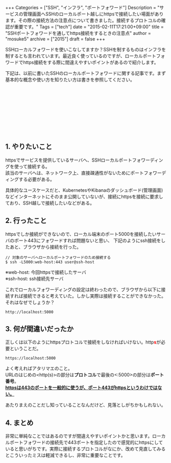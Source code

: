 +++
Categories = ["SSH", "インフラ", "ポートフォワード"]
Description = "サービスの管理画面へSSHのローカルポート越しにhttpsで接続したい場面があります。その際の接続方法の注意点について書きました。接続するプロトコルの確認が重要です。"
Tags = ["tech"]
date = "2015-02-11T17:21:00+09:00"
title = "SSHポートフォワードを通してhttps接続をするときの注意点"
author = "mosuke5"
archive = ["2015"]
draft = false
+++

<body>
<p>SSHローカルフォワードを使いこなしてますか？SSHを制するものはインフラを制するとも言われています。最近良く使っているのですが、ローカルポートフォワードでhttps接続をする際に間違えやすいポイントがあるので紹介します。</p>

下記は、以前に書いたSSHのローカルポートフォワードに関する記事です。まず基本的な概念や使い方を知りたい方は書きを参照してください。
<div class="iframely-embed"><div class="iframely-responsive" style="height: 140px; padding-bottom: 0;"><a href="https://blog.mosuke.tech/entry/2014/12/31/170545/" data-iframely-url="//cdn.iframe.ly/wDM0LAq"></a></div></div><script async src="//cdn.iframe.ly/embed.js" charset="utf-8"></script>
<!--more-->

<h2>1. やりたいこと</h2>

<p>httpsでサービスを提供しているサーバへ、SSHローカルポートフォワーディングを使って接続する。<br>
該当のサーバへは、ネットワーク上、直接疎通性がないためにポートフォワーディングする必要がある。</p>

具体的なユースケースだと、KubernetesやKibanaのダッシュボード(管理画面)などインターネットにそのまま公開していないが、接続にhttpsを接続に要求しており、SSH越しで接続したいなどがある。

<h2>2. 行ったこと</h2>
<p>httpsでしか接続ができないので、ローカル端末のポート5000を接続したいサーバのポート443にフォワードすれば問題ないと思い、
下記のようにssh接続をしたあと、ブラウザから接続を行った。</p>

```
// 対象のサーバへローカルポートフォワードのため接続する
$ ssh -L5000:web-host:443 user@ssh-host 
```

<p>※web-host: 今回httpsで接続したサーバ<br>
※ssh-host: ssh接続先サーバ</p>

<p>これでローカルフォワーディングの設定は終わったので、ブラウザから以下に接続すれば接続できると考えていた。しかし実際は接続することができなかった。それはなぜでしょうか？</p>

```
http://localhost:5000 
```

<h2>3. 何が間違いだったか</h2>

<p>正しくは以下のようにhttpsプロトコルで接続をしなければいけない。http<b><span style="color: #ff0000">s</span></b>が必要ということだ。</p>

```
https://localhost:5000 
```

<p>よく考えればアタリマエのこと。<br>
URLのはじめの&lt;http(s)&gt;の部分は<b>プロトコル</b>で最後の&lt;:5000&gt;の部分は<b>ポート番号</b>。<br>
<u><b><a class="keyword" href="http://d.hatena.ne.jp/keyword/https">https</a>は443のポートを一般的に使うが、ポート443が<a class="keyword" href="http://d.hatena.ne.jp/keyword/https">https</a>というわけではない。</b></u></p>

<p>あたりまえのことだし知っていることなんだけど、見落としがちかもしれない。</p>

<h2>4. まとめ</h2>
<p>非常に単純なことではあるのですが間違えやすいポイントかと思います。ローカルポートフォワードの接続先で443ポートを指定したので感覚的にhttpsにしていると思いがちです。実際に接続するプロトコルがなにか、改めて見直してみるとこういったミスは軽減できるし、非常に重要なことです。</p>
</body>

